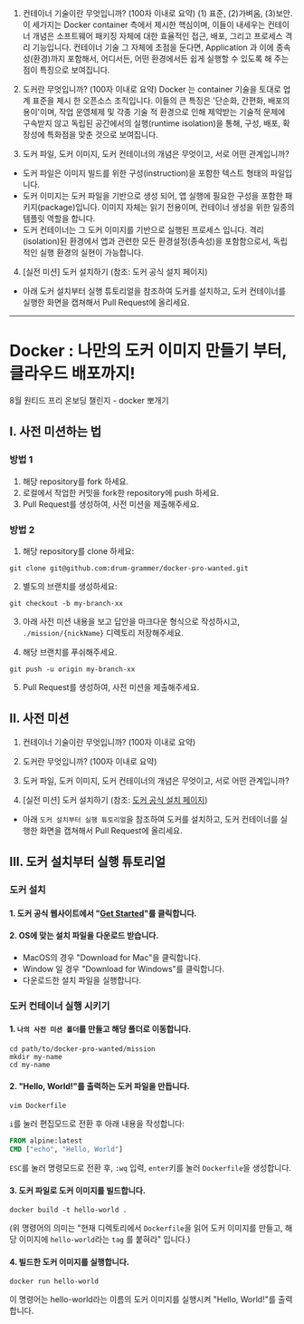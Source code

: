 1. 컨테이너 기술이란 무엇입니까? (100자 이내로 요약)
(1) 표준, (2)가벼움, (3)보안. 이 세가지는 Docker container 측에서 제시한 핵심이며, 이들이 내세우는 컨테이너 개념은 소프트웨어 패키징 자체에 대한 효율적인 접근, 배포, 그리고 프로세스 격리 기능입니다. 컨테이너 기술 그 자체에 초점을 둔다면, Application 과 이에 종속성(환경)까지 포함해서, 어디서든, 어떤 환경에서든 쉽게 실행할 수 있도록 해 주는 점이 특징으로 보여집니다.

2. 도커란 무엇입니까? (100자 이내로 요약)
Docker 는 container 기술을 토대로 업계 표준을 제시 한 오픈소스 조직입니다. 이들의 큰 특징은 '단순화, 간편화, 배포의 용이'이며, 작업 운영체제 및 각종 기술 적 환경으로 인해 제약받는 기술적 문제에 구속받지 않고 독립된 공간에서의 실행(runtime isolation)을 통해, 구성, 배포, 확장성에 특화점을 맞춘 것으로 보여집니다.

3. 도커 파일, 도커 이미지, 도커 컨테이너의 개념은 무엇이고, 서로 어떤 관계입니까?
- 도커 파일은 이미지 빌드를 위한 구성(instruction)을 포함한 텍스트 형태의 파일입니다. 
- 도커 이미지는 도커 파일을 기반으로 생성 되어, 앱 실행에 필요한 구성을 포함한 패키지(package)입니다. 이미지 자체는 읽기 전용이며, 컨테이너 생성을 위한 일종의 템플릿 역할을 합니다. 
- 도커 컨테이너는 그 도커 이미지를 기반으로 실행된 프로세스 입니다. 격리(isolation)된 환경에서 앱과 관련한 모든 환경설정(종속성)을 포함함으로서, 독립적인 실행 환경의 실현이 가능합니다.


4. [실전 미션] 도커 설치하기 (참조: 도커 공식 설치 페이지)

- 아래 도커 설치부터 실행 튜토리얼을 참조하여 도커를 설치하고, 도커 컨테이너를 실행한 화면을 캡쳐해서 Pull Request에 올리세요.


-----------------------
# Docker : 나만의 도커 이미지 만들기 부터, 클라우드 배포까지!
8월 원티드 프리 온보딩 챌린지 - docker 뽀개기


## I. 사전 미션하는 법

### 방법 1
1. 해당 repository를 fork 하세요.
2. 로컬에서 작업한 커밋을 fork한 repository에 push 하세요.
5. Pull Request를 생성하여, 사전 미션을 제출해주세요.

### 방법 2
1. 해당 repository를 clone 하세요:
```
git clone git@github.com:drum-grammer/docker-pro-wanted.git
```
2. 별도의 브랜치를 생성하세요:
```
git checkout -b my-branch-xx
```
3. 아래 사전 미션 내용을 보고 답안을 마크다운 형식으로 작성하시고, `./mission/{nickName}` 디렉토리 저장해주세요.

4. 해당 브랜치를 푸쉬해주세요.
```
git push -u origin my-branch-xx
```
5. Pull Request를 생성하여, 사전 미션을 제출해주세요.


## II. 사전 미션
1. 컨테이너 기술이란 무엇입니까? (100자 이내로 요약)

2. 도커란 무엇입니까? (100자 이내로 요약)

3. 도커 파일, 도커 이미지, 도커 컨테이너의 개념은 무엇이고, 서로 어떤 관계입니까?

4. [실전 미션] 도커 설치하기 (참조: [도커 공식 설치 페이지](https://docs.docker.com/engine/install/))
- 아래 `도커 설치부터 실행 튜토리얼`을 참조하여 도커를 설치하고, 도커 컨테이너를 실행한 화면을 캡쳐해서 Pull Request에 올리세요.


## III. 도커 설치부터 실행 튜토리얼
### 도커 설치
#### 1. 도커 공식 웹사이트에서 "[Get Started](https://www.docker.com/get-started)"를 클릭합니다. 
#### 2. OS에 맞는 설치 파일을 다운로드 받습니다.
- MacOS의 경우 "Download for Mac"을 클릭합니다.
- Window 일 경우 "Download for Windows"를 클릭합니다. 
- 다운로드한 설치 파일을 실행합니다.

### 도커 컨테이너 실행 시키기
#### 1. `나의 사전 미션 폴더`를 만들고 해당 폴더로 이동합니다.
```shell
cd path/to/docker-pro-wanted/mission
mkdir my-name
cd my-name
```

#### 2. "Hello, World!"를 출력하는 도커 파일을 만듭니다.
```shell
vim Dockerfile
```
`i`를 눌러 편집모드로 전환 후 아래 내용을 작성합니다:
```Dockerfile
FROM alpine:latest
CMD ["echo", "Hello, World"]
```
`ESC`를 눌러 명령모드로 전환 후, `:wq` 입력, `enter`키를 눌러 `Dockerfile`을 생성합니다.

#### 3. 도커 파일로 도커 이미지를 빌드합니다.
```shell
docker build -t hello-world .
```
(위 명령어의 의미는 "현재 디렉토리에서 `Dockerfile`을 읽어 도커 이미지를 만들고, 해당 이미지에 `hello-world`라는 `tag` 를 붙혀라" 입니다.)

#### 4. 빌드한 도커 이미지를 실행합니다.
```shell
docker run hello-world
```
이 명령어는 hello-world라는 이름의 도커 이미지를 실행시켜 "Hello, World!"를 출력합니다.
